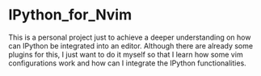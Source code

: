 # IPython_for_Nvim
This is a personal project just to achieve a deeper understanding on how can IPython be integrated into an editor. Although there are already some plugins for this, I just want to do it myself so that I learn how some vim configurations work and how can I integrate the IPython functionalities.
